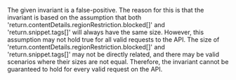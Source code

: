 The given invariant is a false-positive. The reason for this is that the invariant is based on the assumption that both 'return.contentDetails.regionRestriction.blocked[]' and 'return.snippet.tags[]' will always have the same size. However, this assumption may not hold true for all valid requests to the API. The size of 'return.contentDetails.regionRestriction.blocked[]' and 'return.snippet.tags[]' may not be directly related, and there may be valid scenarios where their sizes are not equal. Therefore, the invariant cannot be guaranteed to hold for every valid request on the API.
